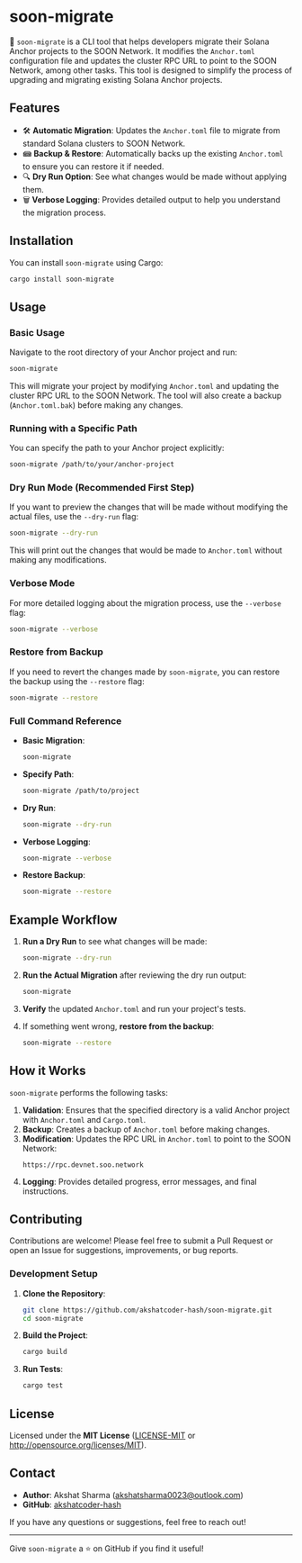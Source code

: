 # soon-migrate

🚀 `soon-migrate` is a CLI tool that helps developers migrate their Solana Anchor projects to the SOON Network. It modifies the `Anchor.toml` configuration file and updates the cluster RPC URL to point to the SOON Network, among other tasks. This tool is designed to simplify the process of upgrading and migrating existing Solana Anchor projects.

## Features

- 🛠 **Automatic Migration**: Updates the `Anchor.toml` file to migrate from standard Solana clusters to SOON Network.
- 📾 **Backup & Restore**: Automatically backs up the existing `Anchor.toml` to ensure you can restore it if needed.
- 🔍 **Dry Run Option**: See what changes would be made without applying them.
- 🗑 **Verbose Logging**: Provides detailed output to help you understand the migration process.

## Installation

You can install `soon-migrate` using Cargo:

```bash
cargo install soon-migrate
```

## Usage

### Basic Usage

Navigate to the root directory of your Anchor project and run:

```bash
soon-migrate
```

This will migrate your project by modifying `Anchor.toml` and updating the cluster RPC URL to the SOON Network. The tool will also create a backup (`Anchor.toml.bak`) before making any changes.

### Running with a Specific Path

You can specify the path to your Anchor project explicitly:

```bash
soon-migrate /path/to/your/anchor-project
```

### Dry Run Mode (Recommended First Step)

If you want to preview the changes that will be made without modifying the actual files, use the `--dry-run` flag:

```bash
soon-migrate --dry-run
```

This will print out the changes that would be made to `Anchor.toml` without making any modifications.

### Verbose Mode

For more detailed logging about the migration process, use the `--verbose` flag:

```bash
soon-migrate --verbose
```

### Restore from Backup

If you need to revert the changes made by `soon-migrate`, you can restore the backup using the `--restore` flag:

```bash
soon-migrate --restore
```

### Full Command Reference

- **Basic Migration**: 
  ```bash
  soon-migrate
  ```
- **Specify Path**:
  ```bash
  soon-migrate /path/to/project
  ```
- **Dry Run**:
  ```bash
  soon-migrate --dry-run
  ```
- **Verbose Logging**:
  ```bash
  soon-migrate --verbose
  ```
- **Restore Backup**:
  ```bash
  soon-migrate --restore
  ```

## Example Workflow

1. **Run a Dry Run** to see what changes will be made:

   ```bash
   soon-migrate --dry-run
   ```

2. **Run the Actual Migration** after reviewing the dry run output:

   ```bash
   soon-migrate
   ```

3. **Verify** the updated `Anchor.toml` and run your project's tests.

4. If something went wrong, **restore from the backup**:

   ```bash
   soon-migrate --restore
   ```

## How it Works

`soon-migrate` performs the following tasks:

1. **Validation**: Ensures that the specified directory is a valid Anchor project with `Anchor.toml` and `Cargo.toml`.
2. **Backup**: Creates a backup of `Anchor.toml` before making changes.
3. **Modification**: Updates the RPC URL in `Anchor.toml` to point to the SOON Network:
   ```
   https://rpc.devnet.soo.network
   ```
4. **Logging**: Provides detailed progress, error messages, and final instructions.

## Contributing

Contributions are welcome! Please feel free to submit a Pull Request or open an Issue for suggestions, improvements, or bug reports.

### Development Setup

1. **Clone the Repository**:

   ```bash
   git clone https://github.com/akshatcoder-hash/soon-migrate.git
   cd soon-migrate
   ```

2. **Build the Project**:

   ```bash
   cargo build
   ```

3. **Run Tests**:

   ```bash
   cargo test
   ```

## License

Licensed under the **MIT License** ([LICENSE-MIT](LICENSE-MIT) or http://opensource.org/licenses/MIT).

## Contact

- **Author**: Akshat Sharma (akshatsharma0023@outlook.com)
- **GitHub**: [akshatcoder-hash](https://github.com/akshatcoder-hash)

If you have any questions or suggestions, feel free to reach out!


---

Give `soon-migrate` a ⭐ on GitHub if you find it useful!
